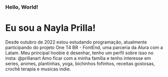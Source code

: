 ### Hello, World!  
# Eu sou a Nayla Prilla! 
Desde outubro de 2022 estou estudando programação, atualmente participando do projeto One T4 BR - FontEnd, uma parceria da Alura com a Latam.
Meu principal hoobie é desenhar, tenho um perfil sobre isso no insta: @prillanart
Amo ficar com a minha família e tenho interesse em series, animes, plantinhas, yoga, bichinhos fofinhos, receitas gostosas, crochê terapia e musicas indie.


